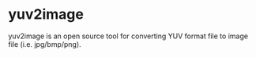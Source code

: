 # yuv2image
yuv2image is an open source tool for converting YUV format file to image file (i.e. jpg/bmp/png).
